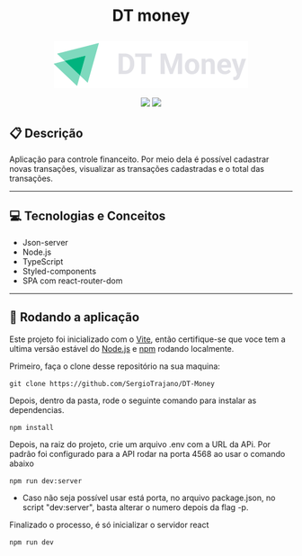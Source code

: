 # <p align = "center"> DT money </p>

<p align="center">
   <img src="https://github.com/SergioTrajano/DT-Money/blob/main/src/assets/Logo.svg"/>
</p>

<p align = "center">
   <img src="https://img.shields.io/badge/author-SergioTrajano-4dae71?style=flat-square" />
   <img src="https://img.shields.io/github/languages/count/SergioTrajano/DT-Money?color=4dae71&style=flat-square" />
</p>


##  :clipboard: Descrição

Aplicação para controle financeito. Por meio dela é possível cadastrar novas transações, visualizar as transações cadastradas e o total das transações.

***

## :computer:	 Tecnologias e Conceitos

- Json-server
- Node.js
- TypeScript
- Styled-components
- SPA com react-router-dom

***

## 🏁 Rodando a aplicação

Este projeto foi inicializado com o [Vite](https://vitejs.dev/guide/), então certifique-se que voce tem a ultima versão estável do [Node.js](https://nodejs.org/en/download/) e [npm](https://www.npmjs.com/) rodando localmente.

Primeiro, faça o clone desse repositório na sua maquina:

```
git clone https://github.com/SergioTrajano/DT-Money
```

Depois, dentro da pasta, rode o seguinte comando para instalar as dependencias.

```
npm install
```

Depois, na raiz do projeto, crie um arquivo .env com a URL da APi. Por padrão foi configurado para a API rodar na porta 4568 ao usar o comando abaixo

```
npm run dev:server
```
- Caso não seja possível usar está porta, no arquivo package.json, no script "dev:server", basta alterar o numero depois da flag -p.

Finalizado o processo, é só inicializar o servidor react
```
npm run dev
```
